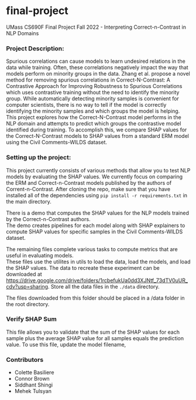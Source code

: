  # final-project
UMass CS690F Final Project Fall 2022 - Interpreting Correct-n-Contrast in NLP Domains

### Project Description:
Spurious correlations can cause models to learn undesired relations in the data while training.  Often, these correlations negatively impact the way that models perform on minority groups in the data. Zhang et al. propose a novel method for removing spurious correlations in Correct-N-Contrast: A Contrastive Approach for Improving Robustness to Spurious Correlations which uses contrastive training without the need to identify the minority group. While automatically detecting minority samples is convenient for computer scientists, there is no way to tell if the model is correctly identifying the minority samples and which groups the model is helping. This project explores how the Correct-N-Contrast model performs in the NLP domain and attempts to predict which groups the contrastive model identified during training. To accomplish this, we compare SHAP values for the Correct-N-Contrast models to SHAP values from a standard ERM model using the Civil Comments-WILDS dataset. 

### Setting up the project:
This project currently consists of various methods that allow you to test NLP models by evaluating the SHAP values. 
We currently focus on comparing the ERM and Correct-n-Contrast models published by the authors of Corrent-n-Contrast.
After cloning the repo, make sure that you have installed all of the dependencies using `pip install -r requirements.txt` in the main directory.


There is a demo that computes the SHAP values for the NLP models trained by the Correct-n-Contrast authors.  
The demo creates pipelines for each model along with SHAP explainers to compute SHAP values 
for specific samples in the Civil Comments-WILDS dataset. 

The remaining files complete various tasks to compute metrics that are useful in evaluating models.  
These files use the utilites in utils to load the data, load the models, and load the SHAP values.  The data 
to recreate these experiment can be downloaded at https://drive.google.com/drive/folders/1rcbefukUa0dd3XJNtf_73dTV0uUR_cdv?usp=sharing. Store all the data files in the `./data` directory.

The files downloaded from this folder should be placed in a /data folder in the root directory.

### Verify SHAP Sum
This file allows you to validate that the sum of the SHAP values for each sample plus the average
SHAP value for all samples equals the prediction value.  To use this file, update the model filename, 

### Contributors
* Colette Basiliere
* Connor Brown
* Siddhant Shingi
* Mehek Tulsyan


